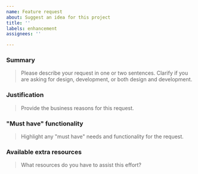 ```yaml
---
name: Feature request
about: Suggest an idea for this project
title: ''
labels: enhancement
assignees: ''

---
```


### Summary

> Please describe your request in one or two sentences. Clarify if you are asking for design, development, or both design and development.

### Justification

> Provide the business reasons for this request.

### "Must have" functionality

> Highlight any "must have" needs and functionality for the request.

### Available extra resources

> What resources do you have to assist this effort?
